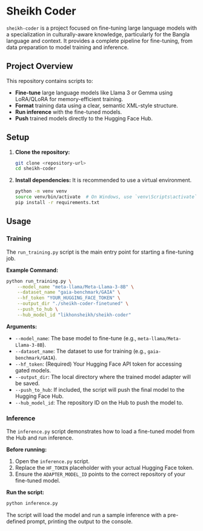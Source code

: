 # Sheikh Coder

`sheikh-coder` is a project focused on fine-tuning large language models with a specialization in culturally-aware knowledge, particularly for the Bangla language and context. It provides a complete pipeline for fine-tuning, from data preparation to model training and inference.

## Project Overview

This repository contains scripts to:
- **Fine-tune** large language models like Llama 3 or Gemma using LoRA/QLoRA for memory-efficient training.
- **Format** training data using a clear, semantic XML-style structure.
- **Run inference** with the fine-tuned models.
- **Push** trained models directly to the Hugging Face Hub.

## Setup

1.  **Clone the repository:**
    ```bash
    git clone <repository-url>
    cd sheikh-coder
    ```

2.  **Install dependencies:**
    It is recommended to use a virtual environment.
    ```bash
    python -m venv venv
    source venv/bin/activate  # On Windows, use `venv\Scripts\activate`
    pip install -r requirements.txt
    ```

## Usage

### Training

The `run_training.py` script is the main entry point for starting a fine-tuning job.

**Example Command:**
```bash
python run_training.py \
    --model_name "meta-llama/Meta-Llama-3-8B" \
    --dataset_name "gaia-benchmark/GAIA" \
    --hf_token "YOUR_HUGGING_FACE_TOKEN" \
    --output_dir "./sheikh-coder-finetuned" \
    --push_to_hub \
    --hub_model_id "likhonsheikh/sheikh-coder"
```

**Arguments:**
- `--model_name`: The base model to fine-tune (e.g., `meta-llama/Meta-Llama-3-8B`).
- `--dataset_name`: The dataset to use for training (e.g., `gaia-benchmark/GAIA`).
- `--hf_token`: (Required) Your Hugging Face API token for accessing gated models.
- `--output_dir`: The local directory where the trained model adapter will be saved.
- `--push_to_hub`: If included, the script will push the final model to the Hugging Face Hub.
- `--hub_model_id`: The repository ID on the Hub to push the model to.

### Inference

The `inference.py` script demonstrates how to load a fine-tuned model from the Hub and run inference.

**Before running:**
1.  Open the `inference.py` script.
2.  Replace the `HF_TOKEN` placeholder with your actual Hugging Face token.
3.  Ensure the `ADAPTER_MODEL_ID` points to the correct repository of your fine-tuned model.

**Run the script:**
```bash
python inference.py
```
The script will load the model and run a sample inference with a pre-defined prompt, printing the output to the console.
